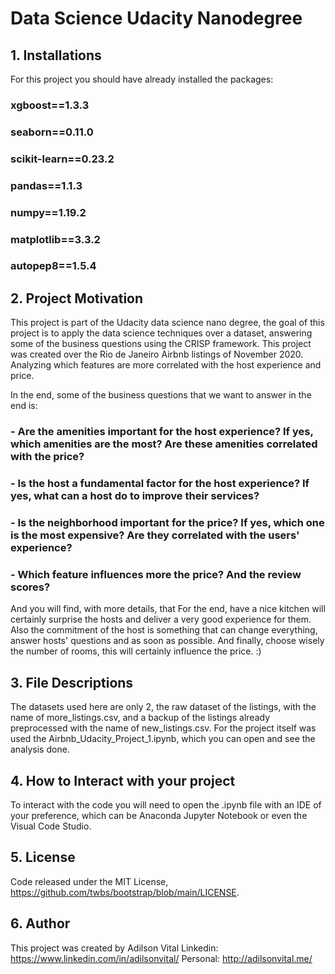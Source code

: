 # Data Science Udacity Nanodegree 

## 1. Installations

For this project you should have already installed the packages:
### xgboost==1.3.3
### seaborn==0.11.0
### scikit-learn==0.23.2
### pandas==1.1.3
### numpy==1.19.2
### matplotlib==3.3.2
### autopep8==1.5.4


## 2. Project Motivation

This project is part of the Udacity data science nano degree, the goal of this project is to apply the data science
techniques over a dataset, answering some of the business questions using the CRISP framework.
This project was created over the Rio de Janeiro Airbnb listings of November 2020. Analyzing which features are more correlated
with the host experience and price.

In the end, some of the business questions that we want to answer in the end is:

### - Are the amenities important for the host experience? If yes, which amenities are the most? Are these amenities correlated with the price?

### - Is the host a fundamental factor for the host experience? If yes, what can a host do to improve their services?

### - Is the neighborhood important for the price? If yes, which one is the most expensive? Are they correlated with the users' experience?

### - Which feature influences more the price? And the review scores?

And you will find, with more details, that For the end, have a nice kitchen will certainly surprise the hosts and deliver a very good experience 
for them. Also the commitment of the host is something that can change everything, answer hosts' questions and as soon as possible. 
And finally, choose wisely the number of rooms, this will certainly influence the price. :)


## 3. File Descriptions
The datasets used here are only 2, the raw dataset of the listings, with the name of more_listings.csv, and a backup of the listings already 
preprocessed with the name of new_listings.csv. For the project itself was used the Airbnb_Udacity_Project_1.ipynb, which you can open and see
the analysis done.

## 4. How to Interact with your project
To interact with the code you will need to open the .ipynb file with an IDE of your preference, which can be Anaconda Jupyter Notebook or 
even the Visual Code Studio.

## 5. License
Code released under the MIT License, https://github.com/twbs/bootstrap/blob/main/LICENSE.

## 6. Author
This project was created by Adilson Vital 
Linkedin: https://www.linkedin.com/in/adilsonvital/
Personal: http://adilsonvital.me/
